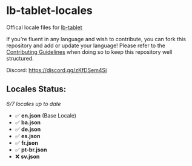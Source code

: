 # lb-tablet-locales
Offical locale files for [lb-tablet](https://lbscripts.com/tablet)

If you're fluent in any language and wish to contribute, you can fork this repository and add or update your language!
Please refer to the [Contributing Guidelines](https://github.com/lbphone/lb-tablet-locales/blob/main/CONTRIBUTING.md) when doing so to keep this repository well structured. 

Discord: https://discord.gg/zKfDSem4Sj


## Locales Status:
*6/7 locales up to date*
- ✅ **en.json** (Base Locale)
- ✅ **ba.json**
- ✅ **de.json**
- ✅ **es.json**
- ✅ **fr.json**
- ✅ **pt-br.json**
- ❌ **sv.json**
<!-- Recap End -->
